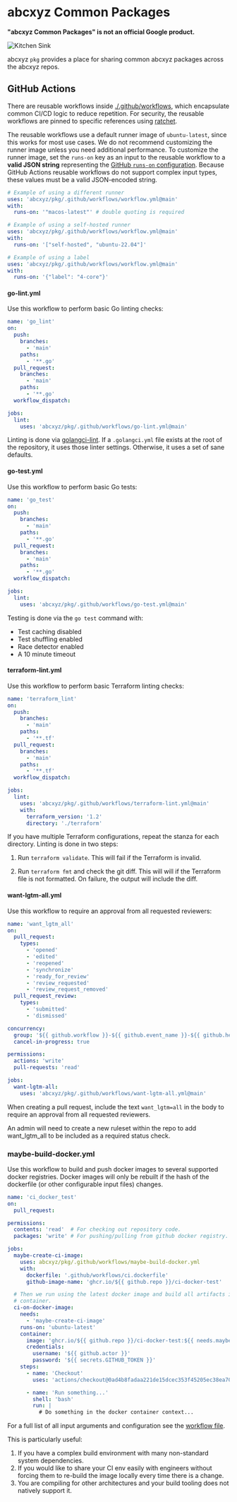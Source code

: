 # abcxyz Common Packages

**"abcxyz Common Packages" is not an official Google product.**

![Kitchen Sink](./docs/sink.svg)

abcxyz `pkg` provides a place for sharing common abcxyz packages across the
abcxyz repos.


## GitHub Actions

There are reusable workflows inside [./.github/workflows](.github/workflows),
which encapsulate common CI/CD logic to reduce repetition. For security, the
reusable workflows are pinned to specific references using
[ratchet](https://github.com/sethvargo/ratchet).

The reusable workflows use a default runner image of `ubuntu-latest`, since this
works for most use cases. We do not recommend customizing the runner image
unless you need additional performance. To customize the runner image, set the
`runs-on` key as an input to the reusable workflow to a **valid JSON string**
representing the [GitHub `runs-on`
configuration](https://docs.github.com/en/actions/using-workflows/workflow-syntax-for-github-actions#jobsjob_idruns-on).
Because GitHub Actions reusable workflows do not support complex input types,
these values must be a valid JSON-encoded string.

```yaml
# Example of using a different runner
uses: 'abcxyz/pkg/.github/workflows/workflow.yml@main'
with:
  runs-on: '"macos-latest"' # double quoting is required

# Example of using a self-hosted runner
uses: 'abcxyz/pkg/.github/workflows/workflow.yml@main'
with:
  runs-on: '["self-hosted", "ubuntu-22.04"]'

# Example of using a label
uses: 'abcxyz/pkg/.github/workflows/workflow.yml@main'
with:
  runs-on: '{"label": "4-core"}'
```


#### go-lint.yml

Use this workflow to perform basic Go linting checks:

```yaml
name: 'go_lint'
on:
  push:
    branches:
      - 'main'
    paths:
      - '**.go'
  pull_request:
    branches:
      - 'main'
    paths:
      - '**.go'
  workflow_dispatch:

jobs:
  lint:
    uses: 'abcxyz/pkg/.github/workflows/go-lint.yml@main'
```

Linting is done via [golangci-lint](https://golangci-lint.run/). If a
`.golangci.yml` file exists at the root of the repository, it uses those linter
settings. Otherwise, it uses a set of sane defaults.


#### go-test.yml

Use this workflow to perform basic Go tests:

```yaml
name: 'go_test'
on:
  push:
    branches:
      - 'main'
    paths:
      - '**.go'
  pull_request:
    branches:
      - 'main'
    paths:
      - '**.go'
  workflow_dispatch:

jobs:
  lint:
    uses: 'abcxyz/pkg/.github/workflows/go-test.yml@main'
```

Testing is done via the `go test` command with:

-   Test caching disabled
-   Test shuffling enabled
-   Race detector enabled
-   A 10 minute timeout


#### terraform-lint.yml

Use this workflow to perform basic Terraform linting checks:

```yaml
name: 'terraform_lint'
on:
  push:
    branches:
      - 'main'
    paths:
      - '**.tf'
  pull_request:
    branches:
      - 'main'
    paths:
      - '**.tf'
  workflow_dispatch:

jobs:
  lint:
    uses: 'abcxyz/pkg/.github/workflows/terraform-lint.yml@main'
    with:
      terraform_version: '1.2'
      directory: './terraform'
```

If you have multiple Terraform configurations, repeat the stanza for each
directory. Linting is done in two steps:

1.  Run `terraform validate`. This will fail if the Terraform is invalid.

1.  Run `terraform fmt` and check the git diff. This will will if the Terraform
    file is not formatted. On failure, the output will include the diff.

#### want-lgtm-all.yml

Use this workflow to require an approval from all requested reviewers:

```yaml
name: 'want_lgtm_all'
on:
  pull_request:
    types:
      - 'opened'
      - 'edited'
      - 'reopened'
      - 'synchronize'
      - 'ready_for_review'
      - 'review_requested'
      - 'review_request_removed'
  pull_request_review:
    types:
      - 'submitted'
      - 'dismissed'

concurrency:
  group: '${{ github.workflow }}-${{ github.event_name }}-${{ github.head_ref || github.ref }}'
  cancel-in-progress: true

permissions:
  actions: 'write'
  pull-requests: 'read'

jobs:
  want-lgtm-all:
    uses: 'abcxyz/pkg/.github/workflows/want-lgtm-all.yml@main'
```

When creating a pull request, include the text `want_lgtm=all` in the body to require an
approval from all requested reviewers.

An admin will need to create a new ruleset within the repo to add want_lgtm_all to be included
as a required status check.

### maybe-build-docker.yml

Use this workflow to build and push docker images to several supported docker
registries. Docker images will only be rebuilt if the hash of the dockerfile
(or other configurable input files) changes.

```yaml
name: 'ci_docker_test'
on:
  pull_request:

permissions:
  contents: 'read'  # For checking out repository code.
  packages: 'write' # For pushing/pulling from github docker registry.

jobs:
  maybe-create-ci-image:
    uses: abcxyz/pkg/.github/workflows/maybe-build-docker.yml
    with:
      dockerfile: '.github/workflows/ci.dockerfile'
      github-image-name: 'ghcr.io/${{ github.repo }}/ci-docker-test'

  # Then we run using the latest docker image and build all artifacts in that
  # container.
  ci-on-docker-image:
    needs:
      - 'maybe-create-ci-image'
    runs-on: 'ubuntu-latest'
    container:
      image: 'ghcr.io/${{ github.repo }}/ci-docker-test:${{ needs.maybe-create-ci-image.outputs.docker-tag }}'
      credentials:
        username: '${{ github.actor }}'
        password: '${{ secrets.GITHUB_TOKEN }}'
    steps:
      - name: 'Checkout'
        uses: 'actions/checkout@0ad4b8fadaa221de15dcec353f45205ec38ea70b' # ratchet:actions/checkout@v4

      - name: 'Run something...'
        shell: 'bash'
        run: |
          # Do something in the docker container context...
```

For a full list of all input arguments and configuration see the
[workflow file](.github/workflows/maybe-build-docker.yml).

This is particularly useful:

1. If you have a complex build environment with many non-standard system dependencies.
2. If you would like to share your CI env easily with engineers without
   forcing them to re-build the image locally every time there is a change.
3. You are compiling for other architectures and your build tooling does not
   natively support it.
